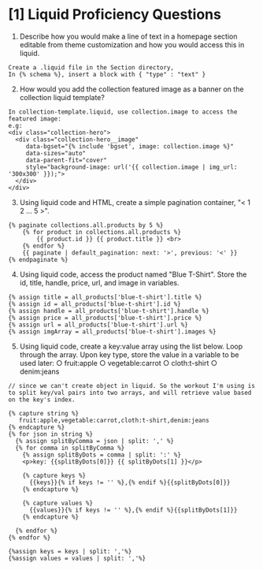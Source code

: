 # [1] Liquid Proficiency Questions

1. Describe how you would make a line of text in a homepage section editable from theme customization and how you would access this in liquid.
```
Create a .liquid file in the Section directory,
In {% schema %}, insert a block with { "type" : "text" }
```
2. How would you add the collection featured image as a banner on the collection liquid template?
```
In collection-template.liquid, use collection.image to access the featured image:
e.g: 
<div class="collection-hero">
  <div class="collection-hero__image"
     data-bgset="{% include 'bgset', image: collection.image %}"
     data-sizes="auto"
     data-parent-fit="cover"
     style="background-image: url('{{ collection.image | img_url: '300x300' }});">  
  </div>  
</div>
```
3. Using liquid code and HTML, create a simple pagination container, "< 1 2 ... 5 >".

```
{% paginate collections.all.products by 5 %}   
	{% for product in collections.all.products %}
		{{ product.id }} {{ product.title }} <br>
	{% endfor %} 
	{{ paginate | default_pagination: next: '>', previous: '<' }}
{% endpaginate %}
``` 

4. Using liquid code, access the product named "Blue T-Shirt". Store the id, title, handle, price, url, and image in variables.
```		    
{% assign title = all_products['blue-t-shirt'].title %}
{% assign id = all_products['blue-t-shirt'].id %}
{% assign handle = all_products['blue-t-shirt'].handle %}
{% assign price = all_products['blue-t-shirt'].price %}
{% assign url = all_products['blue-t-shirt'].url %}
{% assign imgArray = all_products['blue-t-shirt'].images %}
```	    
	    
5. Using liquid code, create a key:value array using the list below. Loop through the array. Upon key type, store the value in a variable to be used later:
		○ fruit:apple
		○ vegetable:carrot
		○ cloth:t-shirt
		○ denim:jeans
 
```
// since we can't create object in liquid. So the workout I'm using is to split key/val pairs into two arrays, and will retrieve value based on the key's index. 
    
{% capture string %}    
   fruit:apple,vegetable:carrot,cloth:t-shirt,denim:jeans    
{% endcapture %}
{% for json in string %}
  {% assign splitByComma = json | split: ',' %}
  {% for comma in splitByComma %}
    {% assign splitByDots = comma | split: ':' %}
    <p>key: {{splitByDots[0]}} {{ splitByDots[1] }}</p> 
    
    {% capture keys %}   
      {{keys}}{% if keys != '' %},{% endif %}{{splitByDots[0]}}
    {% endcapture %}

    {% capture values %}   
      {{values}}{% if keys != '' %},{% endif %}{{splitByDots[1]}}
    {% endcapture %}

  {% endfor %}
{% endfor %}

{%assign keys = keys | split: ','%}
{%assign values = values | split: ','%}

```
